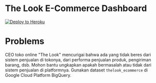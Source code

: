 # The Look E-Commerce Dashboard

[![Deploy to Heroku](https://www.herokucdn.com/deploy/button.svg)](https://ivan-yapputra-yappi-013-p0m1.herokuapp.com/)

# Problems

CEO toko online "The Look" mencurigai bahwa ada yang tidak beres dari sistem penjualan di tokonya, dari performa penjualan produk, pengiriman barang, dsb. Mohon bantu ungkapkan apakah bermasalah atau tidak dari sistem penjualan di platformnya. Gunakan dataset `thelook_ecommerce` di Google Cloud Platform BigQuery.
